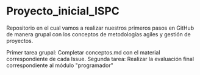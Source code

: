 # Proyecto_inicial_ISPC
Repositorio en el cual vamos a realizar nuestros primeros pasos en GitHub de manera grupal con los conceptos de metodologías agiles y gestión de proyectos.

Primer tarea grupal: Completar conceptos.md con el material correspondiente de cada Issue.
Segunda tarea: Realizar la evaluación final correspondiente al módulo "programador"
